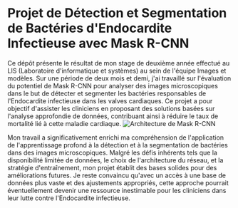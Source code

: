 # Projet de Détection et Segmentation de Bactéries d'Endocardite Infectieuse avec Mask R-CNN


Ce dépôt présente le résultat de mon stage de deuxième année effectué au LIS (Laboratoire d'informatique et systèmes) au sein de l'équipe Images et modèles. Sur une période de deux mois et demi, j'ai travaillé sur l'évaluation du potentiel de Mask R-CNN pour analyser des images microscopiques dans le but de détecter et segmenter les bactéries responsables de l'Endocardite infectieuse dans les valves cardiaques. Ce projet a pour objectif d'assister les cliniciens en proposant des solutions basées sur l'analyse approfondie de données, contribuant ainsi à réduire le taux de mortalité lié à cette maladie cardiaque.
![Architecture de Mask R-CNN](MaskRCNN/Architecture.png)


Mon travail a significativement enrichi ma compréhension de l'application de l'apprentissage profond à la détection et à la segmentation de bactéries dans des images microscopiques. Malgré les défis inhérents tels que la disponibilité limitée de données, le choix de l'architecture du réseau, et la stratégie d'entraînement, mon projet établit des bases solides pour des améliorations futures. Je reste convaincu qu'avec un accès à une base de données plus vaste et des ajustements appropriés, cette approche pourrait éventuellement devenir une ressource inestimable pour les cliniciens dans leur lutte contre l'Endocardite infectieuse.
